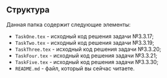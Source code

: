 ## Структура

Данная папка содержит следующие элементы:

* `TaskOne.tex` - исходный код решения задачи №3.3.17;
* `TaskTwo.tex` - исходный код решения задачи №3.3.19;
* `TaskThree.tex` - исходный код решения задачи №3.3.20;
* `TaskFour.tex` - исходный код решения задачи №3.3.21;
* `TaskFive.tex` - исходный код решения задачи №3.3.30;
* `README.md` - файл, который вы сейчас читаете.